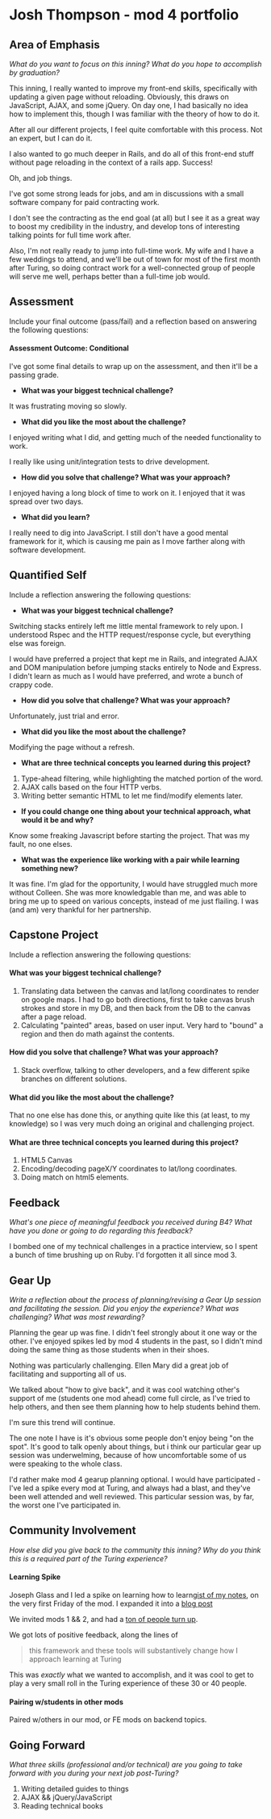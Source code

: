 # Josh Thompson - mod 4 portfolio



## Area of Emphasis

_What do you want to focus on this inning? What do you hope to accomplish by graduation?_

This inning, I really wanted to improve my front-end skills, specifically with updating a given page without reloading. Obviously, this draws on JavaScript, AJAX, and some jQuery. On day one, I had basically no idea how to implement this, though I was familiar with the theory of how to do it.

After all our different projects, I feel quite comfortable with this process. Not an expert, but I can do it.

I also wanted to go much deeper in Rails, and do all of this front-end stuff without page reloading in the context of a rails app. Success!

Oh, and job things.

I've got some strong leads for jobs, and am in discussions with a small software company for paid contracting work.

I don't see the contracting as the end goal (at all) but I see it as a great way to boost my credibility in the industry, and develop tons of interesting talking points for full time work after.

Also, I'm not really ready to jump into full-time work. My wife and I have a few weddings to attend, and we'll be out of town for most of the first month after Turing, so doing contract work for a well-connected group of people will serve me well, perhaps better than a full-time job would.


## Assessment

Include your final outcome (pass/fail) and a reflection based on answering the following questions:

#### Assessment Outcome: Conditional

I've got some final details to wrap up on the assessment, and then it'll be a passing grade.

* **What was your biggest technical challenge?**

It was frustrating moving so slowly.

* **What did you like the most about the challenge?**

I enjoyed writing what I did, and getting much of the needed functionality to work.

I really like using unit/integration tests to drive development.

* **How did you solve that challenge? What was your approach?**

I enjoyed having a long block of time to work on it. I enjoyed that it was spread over two days.

* **What did you learn?**

I really need to dig into JavaScript. I still don't have a good mental framework for it, which is causing me pain as I move farther along with software development.

## Quantified Self

Include a reflection answering the following questions:

* **What was your biggest technical challenge?**

Switching stacks entirely left me little mental framework to rely upon. I understood Rspec and the HTTP request/response cycle, but everything else was foreign.

I would have preferred a project that kept me in Rails, and integrated AJAX and DOM manipulation before jumping stacks entirely to Node and Express. I didn't learn as much as I would have preferred, and wrote a bunch of crappy code.

* **How did you solve that challenge? What was your approach?**

Unfortunately, just trial and error.

* **What did you like the most about the challenge?**

Modifying the page without a refresh.

* **What are three technical concepts you learned during this project?**

1. Type-ahead filtering, while highlighting the matched portion of the word.
2. AJAX calls based on the four HTTP verbs.
3. Writing better semantic HTML to let me find/modify elements later.


* **If you could change one thing about your technical approach, what would it be and why?**

Know some freaking Javascript before starting the project. That was my fault, no one elses.

* **What was the experience like working with a pair while learning something new?**

It was fine. I'm glad for the opportunity, I would have struggled much more without Colleen. She was more knowledgable than me, and was able to bring me up to speed on various concepts, instead of me just flailing. I was (and am) very thankful for her partnership.


## Capstone Project

Include a reflection answering the following questions:

#### What was your biggest technical challenge?

1. Translating data between the canvas and lat/long coordinates to render on google maps. I had to go both directions, first to take canvas brush strokes and store in my DB, and then back from the DB to the canvas after a page reload.
2. Calculating "painted" areas, based on user input. Very hard to "bound" a region and then do math against the contents.

#### How did you solve that challenge? What was your approach?

1. Stack overflow, talking to other developers, and a few different spike branches on different solutions.


#### What did you like the most about the challenge?

That no one else has done this, or anything quite like this (at least, to my knowledge) so I was very much doing an original and challenging project.

#### What are three technical concepts you learned during this project?

1. HTML5 Canvas
2. Encoding/decoding pageX/Y coordinates to lat/long coordinates.
3. Doing match on html5 elements.

## Feedback

_What's one piece of meaningful feedback you received during B4? What have you done or going to do regarding this feedback?_

I bombed one of my technical challenges in a practice interview, so I spent a bunch of time brushing up on Ruby. I'd forgotten it all since mod 3.

## Gear Up

_Write a reflection about the process of planning/revising a Gear Up session and facilitating the session. Did you enjoy the experience? What was challenging? What was most rewarding?_

Planning the gear up was fine. I didn't feel strongly about it one way or the other. I've enjoyed spikes led by mod 4 students in the past, so I didn't mind doing the same thing as those students when in their shoes.

Nothing was particularly challenging. Ellen Mary did a great job of facilitating and supporting all of us.

We talked about "how to give back", and it was cool watching other's support of me (students one mod ahead) come full circle, as I've tried to help others, and then see them planning how to help students behind them.

I'm sure this trend will continue.

The one note I have is it's obvious some people don't enjoy being "on the spot". It's good to talk openly about things, but i think our particular gear up session was underwelming, because of how uncomfortable some of us were speaking to the whole class.

I'd rather make mod 4 gearup planning optional. I would have participated - I've led a spike every mod at Turing, and always had a blast, and they've been well attended and well reviewed. This particular session was, by far, the worst one I've participated in.


## Community Involvement

_How else did you give back to the community this inning? Why do you think this is a required part of the Turing experience?_

#### Learning Spike

Joseph Glass and I led a spike on learning how to learn[gist of my notes](https://gist.github.com/josh-works/f7505c0c078c9af25d6d7b16c80971c6), on the very first Friday of the mod. I expanded it into a [blog post](http://josh.works/learning-how-to-learn)

We invited mods 1 && 2, and had a [ton of people turn up]().

We got lots of positive feedback, along the lines of

>this framework and these tools will substantively change how I approach learning at Turing

This was *exactly* what we wanted to accomplish, and it was cool to get to play a very small roll in the Turing experience of these 30 or 40 people.

#### Pairing w/students in other mods

Paired w/others in our mod, or FE mods on backend topics.

## Going Forward

_What three skills (professional and/or technical) are you going to take forward with you during your next job post-Turing?_

1. Writing detailed guides to things
2. AJAX && jQuery/JavaScript
3. Reading technical books
